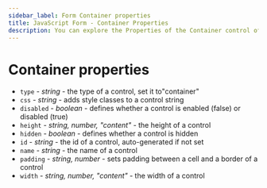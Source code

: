 ```yaml
---
sidebar_label: Form Container properties
title: JavaScript Form - Container Properties 
description: You can explore the Properties of the Container control of Form in the documentation of the DHTMLX JavaScript UI library. Browse developer guides and API reference, try out code examples and live demos, and download a free 30-day evaluation version of DHTMLX Suite 7.
---
```


# Container properties

- `type` - *string* - the type of a control, set it to"container"
- `css` - *string* - adds style classes to a control string
- `disabled` - *boolean* - defines whether a control is enabled (false) or disabled (true)
- `height` - *string, number, "content"* - the height of a control
- `hidden` - *boolean* - defines whether a control is hidden
- `id` - *string* - the id of a control, auto-generated if not set
- `name` - *string* - the name of a control
- `padding` - *string, number* - sets padding between a cell and a border of a control
- `width` - *string, number, "content"* - the width of a control
